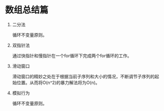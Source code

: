 # 数组总结篇

1. 二分法

   循环不变量原则。

2. 双指针法

   通过快指针和慢指针在一个for循环下完成两个for循环的工作。

3. 滑动窗口

   滑动窗口的精妙之处在于根据当前子序列和大小的情况，不断调节子序列的起始位置。从而将O(n^2)的暴力解法将为O(n)。

4. 模拟行为

   循环不变量原则。

